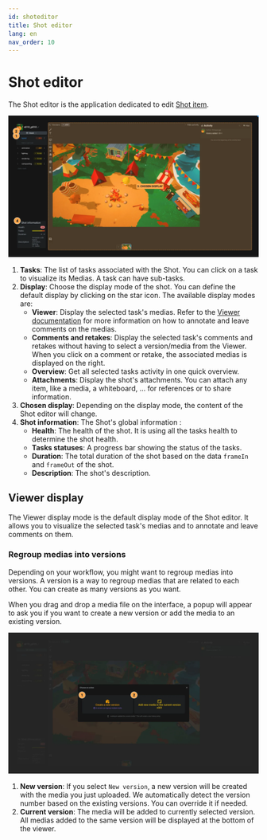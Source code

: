 ```yaml
---
id: shoteditor
title: Shot editor
lang: en
nav_order: 10
---
```


# Shot editor

The Shot editor is the application dedicated to edit [Shot item](../items/shot.md).

![Shot editor](../../_medias/screenshots/shoteditor.webp)

1. **Tasks**: The list of tasks associated with the Shot. You can click on a task to visualize its Medias. A task can have sub-tasks.
2. **Display**: Choose the display mode of the shot. You can define the default display by clicking on the <span class="aq-icon">star</span> icon. The available display modes are:
     - **Viewer**: Display the selected task's medias. Refer to the [Viewer documentation](viewer.md) for more information on how to annotate and leave comments on the medias.
     - **Comments and retakes**: Display the selected task's comments and retakes without having to select a version/media from the Viewer. When you click on a comment or retake, the associated medias is displayed on the right.
     - **Overview**: Get all selected tasks activity in one quick overview.
     - **Attachments**: Display the shot's attachments. You can attach any item, like a media, a whiteboard, ... for references or to share information.
3. **Chosen display**: Depending on the display mode, the content of the Shot editor will change.
4. **Shot information**: The Shot's global information :
     - **Health**: The health of the shot. It is using all the tasks health to determine the shot health.
     - **Tasks statuses**: A progress bar showing the status of the tasks.
     - **Duration**: The total duration of the shot based on the data `frameIn` and `frameOut` of the shot.
     - **Description**: The shot's description.

## Viewer display

The Viewer display mode is the default display mode of the Shot editor. It allows you to visualize the selected task's medias and to annotate and leave comments on them.

### Regroup medias into versions

Depending on your workflow, you might want to regroup medias into versions. A version is a way to regroup medias that are related to each other. You can create as many versions as you want.

When you drag and drop a media file on the interface, a popup will appear to ask you if you want to create a new version or add the media to an existing version.

![shoteditor-upload](../../_medias/screenshots/shoteditor-upload.webp)


1. **New version**: If you select `New version`, a new version will be created with the media you just uploaded. We automatically detect the version number based on the existing versions. You can override it if needed.
2. **Current version**: The media will be added to currently selected version. All medias added to the same version will be displayed at the bottom of the viewer.
